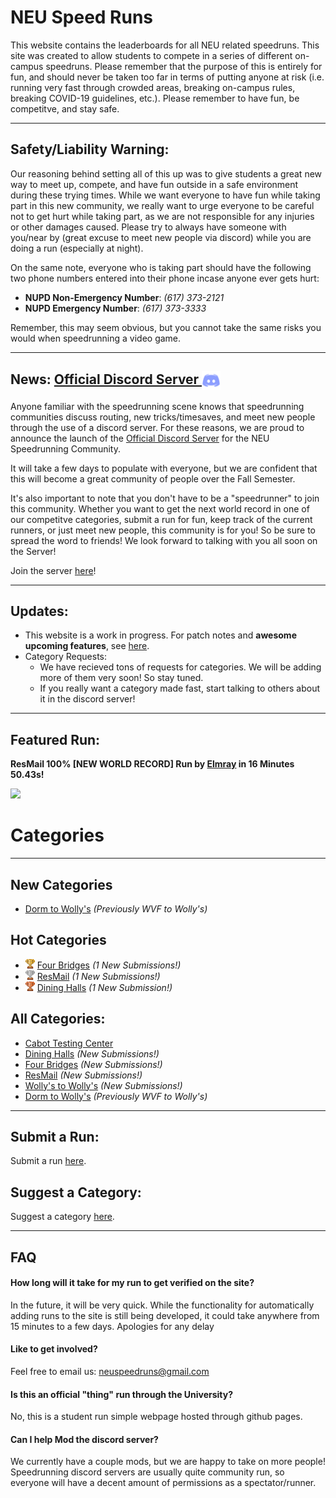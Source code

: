 # NEU Speed Runs
This website contains the leaderboards for all NEU related speedruns. This site was created to allow students to compete in a series of different on-campus speedruns. Please remember that the purpose of this is entirely for fun, and should never be taken too far in terms of putting anyone at risk (i.e. running very fast through crowded areas, breaking on-campus rules, breaking COVID-19 guidelines, etc.). Please remember to have fun, be competitve, and stay safe.

---

## Safety/Liability Warning: 
Our reasoning behind setting all of this up was to give students a great new way to meet up, compete, and have fun outside in a safe environment during these trying times. While we want everyone to have fun while taking part in this new community, we really want to urge everyone to be careful not to get hurt while taking part, as we are not responsible for any injuries or other damages caused. Please try to always have someone with you/near by (great excuse to meet new people via discord) while you are doing a run (especially at night).

On the same note, everyone who is taking part should have the following two phone numbers entered into their phone incase anyone ever gets hurt:
- **NUPD Non-Emergency Number**: *(617) 373-2121*
- **NUPD Emergency Number**: *(617) 373-3333*

Remember, this may seem obvious, but you cannot take the same risks you would when speedrunning a video game.

---

## News: [Official Discord Server <img src="img/discord.png" width="30" align="center">](https://discord.gg/wU7gCkM)
Anyone familiar with the speedrunning scene knows that speedrunning communities discuss routing, new tricks/timesaves, and meet new people through the use of a discord server. For these reasons, we are proud to announce the launch of the [Official Discord Server](https://discord.gg/wU7gCkM) for the NEU Speedrunning Community. 

It will take a few days to populate with everyone, but we are confident that this will become a great community of people over the Fall Semester. 

It's also important to note that you don't have to be a "speedrunner" to join this community. Whether you want to get the next world record in one of our competitve categories, submit a run for fun, keep track of the current runners, or just meet new people, this community is for you! So be sure to spread the word to friends! We look forward to talking with you all soon on the Server!

Join the server [here](https://discord.gg/wU7gCkM)!

---

## Updates:

- This website is a work in progress. For patch notes and **awesome upcoming features**, see [here](updates/updates.md).
- Category Requests: 
  - We have recieved tons of requests for categories. We will be adding more of them very soon! So stay tuned. 
  - If you really want a category made fast, start talking to others about it in the discord server!

---

## Featured Run: 


**ResMail 100% [NEW WORLD RECORD] Run by [Elmray](https://www.reddit.com/user/Many_Bird_2579) in 16 Minutes 50.43s!**

[<img src="https://img.youtube.com/vi/UNIeMGs_ta8/0.jpg">](https://www.youtube.com/watch?v=UNIeMGs_ta8)

# Categories
---
## New Categories
- [Dorm to Wolly's](categories/Dorm-to-Wolly's/Dorm-to-Wolly's.md) *(Previously WVF to Wolly's)*

## Hot Categories 
- <img src="img/1st.png" width="15"> [Four Bridges](categories/Four-Bridges/Four-Bridges.md) *(1 New Submissions!)*
- <img src="img/2nd.png" width="15"> [ResMail](categories/ResMail/ResMail.md) *(1 New Submissions!)*
- <img src="img/3rd.png" width="15"> [Dining Halls](categories/Dining-Halls/Dining-Halls.md) *(1 New Submission!)*




## All Categories:
- [Cabot Testing Center](categories/Cabot-Testing-Center/Cabot-Testing-Center.md)
- [Dining Halls](categories/Dining-Halls/Dining-Halls.md) *(New Submissions!)*
- [Four Bridges](categories/Four-Bridges/Four-Bridges.md) *(New Submissions!)*
- [ResMail](categories/ResMail/ResMail.md) *(New Submissions!)*
- [Wolly's to Wolly's](categories/Wolly's-to-Wolly's/Wolly's-to-Wolly's.md) *(New Submissions!)*
- [Dorm to Wolly's](categories/Dorm-to-Wolly's/Dorm-to-Wolly's.md) *(Previously WVF to Wolly's)*



---

## Submit a Run:
Submit a run [here](https://forms.gle/hHda5Qc1Fa8ozx5f7).

## Suggest a Category:
Suggest a category [here](https://forms.gle/SrYrvaDFVL6XuNJi8).

---

## FAQ

#### How long will it take for my run to get verified on the site?
In the future, it will be very quick. While the functionality for automatically adding runs to the site is still being developed, it could take anywhere from 15 minutes to a few days. Apologies for any delay

#### Like to get involved?
Feel free to email us: [neuspeedruns@gmail.com](mailto:neuspeedruns@gmail.com) 

#### Is this an official "thing" run through the University?
No, this is a student run simple webpage hosted through github pages.

#### Can I help Mod the discord server?
We currently have a couple mods, but we are happy to take on more people! Speedrunning discord servers are usually quite community run, so everyone will have a decent amount of permissions as a spectator/runner.



